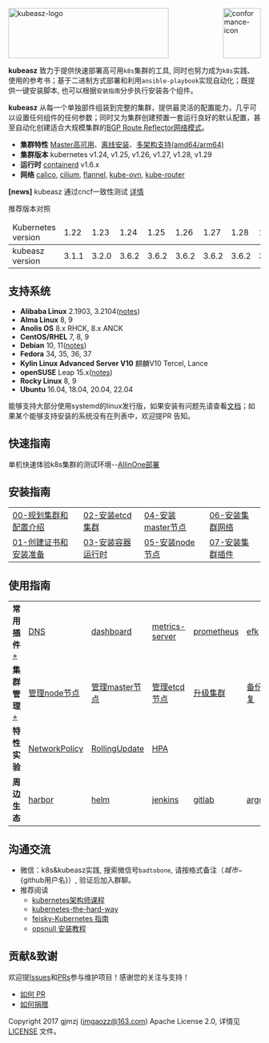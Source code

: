 <img alt="kubeasz-logo" width="320" height="100" src="pics/kubeasz.svg">  <a href="docs/mixes/conformance.md"><img align="right" alt="conformance-icon" width="75" height="100" src="https://www.cncf.io/wp-content/uploads/2020/07/certified_kubernetes_color-1.png"></a>

**kubeasz** 致力于提供快速部署高可用`k8s`集群的工具, 同时也努力成为`k8s`实践、使用的参考书；基于二进制方式部署和利用`ansible-playbook`实现自动化；既提供一键安装脚本, 也可以根据`安装指南`分步执行安装各个组件。

**kubeasz** 从每一个单独部件组装到完整的集群，提供最灵活的配置能力，几乎可以设置任何组件的任何参数；同时又为集群创建预置一套运行良好的默认配置，甚至自动化创建适合大规模集群的[BGP Route Reflector网络模式](docs/setup/network-plugin/calico-bgp-rr.md)。

- **集群特性** [Master高可用](docs/setup/00-planning_and_overall_intro.md#ha-architecture)、[离线安装](docs/setup/offline_install.md)、[多架构支持(amd64/arm64)](docs/setup/multi_platform.md)
- **集群版本** kubernetes v1.24, v1.25, v1.26, v1.27, v1.28, v1.29
- **运行时** [containerd](docs/setup/03-container_runtime.md) v1.6.x
- **网络** [calico](docs/setup/network-plugin/calico.md), [cilium](docs/setup/network-plugin/cilium.md), [flannel](docs/setup/network-plugin/flannel.md), [kube-ovn](docs/setup/network-plugin/kube-ovn.md), [kube-router](docs/setup/network-plugin/kube-router.md)


**[news]** kubeasz 通过cncf一致性测试 [详情](docs/mixes/conformance.md)

推荐版本对照

<table>
  <thead>
    <tr>
      <td>Kubernetes version</td>
      <td>1.22</td>
      <td>1.23</td>
      <td>1.24</td>
      <td>1.25</td>
      <td>1.26</td>
      <td>1.27</td>
      <td>1.28</td>
      <td>1.29</td>
    </tr>
  </thead>
  <tbody>
    <tr>
      <td>kubeasz version</td>
      <td>3.1.1</td>
      <td>3.2.0</td>
      <td>3.6.2</td>
      <td>3.6.2</td>
      <td>3.6.2</td>
      <td>3.6.2</td>
      <td>3.6.2</td>
      <td>3.6.3</td>
    </tr>
  </tbody>
</table>

## 支持系统

- **Alibaba Linux** 2.1903, 3.2104([notes](docs/setup/multi_os.md#Alibaba))
- **Alma Linux** 8, 9
- **Anolis OS** 8.x RHCK, 8.x ANCK
- **CentOS/RHEL** 7, 8, 9
- **Debian** 10, 11([notes](docs/setup/multi_os.md#Debian))
- **Fedora** 34, 35, 36, 37
- **Kylin Linux Advanced Server V10** 麒麟V10 Tercel, Lance
- **openSUSE** Leap 15.x([notes](docs/setup/multi_os.md#openSUSE))
- **Rocky Linux** 8, 9
- **Ubuntu** 16.04, 18.04, 20.04, 22.04

能够支持大部分使用systemd的linux发行版，如果安装有问题先请查看[文档](docs/setup/multi_os.md)；如果某个能够支持安装的系统没有在列表中，欢迎提PR 告知。

## 快速指南

单机快速体验k8s集群的测试环境--[AllinOne部署](docs/setup/quickStart.md)

## 安装指南

<table border="0">
    <tr>
        <td><a href="docs/setup/00-planning_and_overall_intro.md">00-规划集群和配置介绍</a></td>
        <td><a href="docs/setup/02-install_etcd.md">02-安装etcd集群</a></td>
        <td><a href="docs/setup/04-install_kube_master.md">04-安装master节点</a></td>
        <td><a href="docs/setup/06-install_network_plugin.md">06-安装集群网络</a></td>
    </tr>
    <tr>
        <td><a href="docs/setup/01-CA_and_prerequisite.md">01-创建证书和安装准备</a></td>
        <td><a href="docs/setup/03-container_runtime.md">03-安装容器运行时</a></td>
        <td><a href="docs/setup/05-install_kube_node.md">05-安装node节点</a></td>
        <td><a href="docs/setup/07-install_cluster_addon.md">07-安装集群插件</a></td>
    </tr>
</table>

## 使用指南

<table border="0">
    <tr>
        <td><strong>常用插件</strong><a href="docs/guide/index.md">+</a></td>
        <td><a href="docs/guide/kubedns.md">DNS</a></td>
        <td><a href="docs/guide/dashboard.md">dashboard</a></td>
        <td><a href="docs/guide/metrics-server.md">metrics-server</a></td>
        <td><a href="docs/guide/prometheus.md">prometheus</a></td>
        <td><a href="docs/guide/efk.md">efk</a></td>
    </tr>
    <tr>
        <td><strong>集群管理</strong><a href="docs/op/op-index.md">+</a></td>
        <td><a href="docs/op/op-node.md">管理node节点</a></td>
        <td><a href="docs/op/op-master.md">管理master节点</a></td>
        <td><a href="docs/op/op-etcd.md">管理etcd节点</a></td>
        <td><a href="docs/op/upgrade.md">升级集群</a></td>
        <td><a href="docs/op/cluster_restore.md">备份恢复</a></td>
    </tr>
    <tr>
        <td><strong>特性实验</strong></td>
        <td><a href="docs/guide/networkpolicy.md">NetworkPolicy</a></td>
        <td><a href="docs/guide/rollingupdateWithZeroDowntime.md">RollingUpdate</a></td>
        <td><a href="docs/guide/hpa.md">HPA</a></td>
        <td><a href=""></a></td>
        <td><a href=""></a></td>
    </tr>
    <tr>
        <td><strong>周边生态</strong></td>
        <td><a href="docs/guide/harbor.md">harbor</a></td>
        <td><a href="docs/guide/helm.md">helm</a></td>
        <td><a href="docs/guide/jenkins.md">jenkins</a></td>
        <td><a href="docs/guide/gitlab/readme.md">gitlab</a></td>
        <td><a href="docs/guide/argocd.md">argocd</a></td>
        <td><a href=""></a></td>
    </tr>
</table>

## 沟通交流

- 微信：k8s&kubeasz实践, 搜索微信号`badtobone`, 请按格式备注（${城市}-${github用户名}）, 验证后加入群聊。
- 推荐阅读
  - [kubernetes架构师课程](https://www.toutiao.com/c/user/token/MS4wLjABAAAA0YFomuMNm87NNysXeUsQdI0Tt3gOgz8WG_0B3MzxsmI/?tab=article)
  - [kubernetes-the-hard-way](https://github.com/kelseyhightower/kubernetes-the-hard-way)
  - [feisky-Kubernetes 指南](https://github.com/feiskyer/kubernetes-handbook/blob/master/SUMMARY.md)
  - [opsnull 安装教程](https://github.com/opsnull/follow-me-install-kubernetes-cluster)

## 贡献&致谢

欢迎提[Issues](https://github.com/easzlab/kubeasz/issues)和[PRs](docs/mixes/HowToContribute.md)参与维护项目！感谢您的关注与支持！
- [如何 PR](docs/mixes/HowToContribute.md)
- [如何捐赠](docs/mixes/donate.md)

Copyright 2017 gjmzj (jmgaozz@163.com) Apache License 2.0, 详情见 [LICENSE](docs/mixes/LICENSE) 文件。
